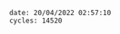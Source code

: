 

                date: 20/04/2022 02:57:10
                cycles: 14520

                         